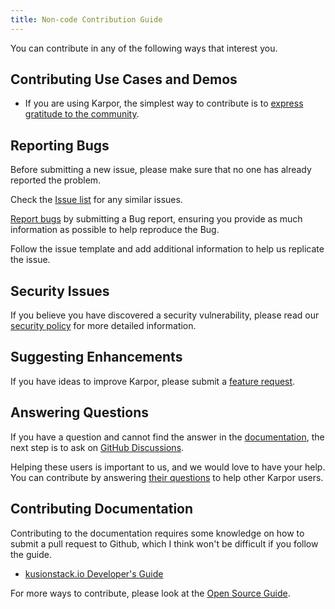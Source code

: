 ```yaml
---
title: Non-code Contribution Guide
---
```


You can contribute in any of the following ways that interest you.

## Contributing Use Cases and Demos

* If you are using Karpor, the simplest way to contribute is to [express gratitude to the community](https://github.com/KusionStack/karpor/issues/343).

## Reporting Bugs

Before submitting a new issue, please make sure that no one has already reported the problem.

Check the [Issue list](https://github.com/KusionStack/karpor/issues) for any similar issues.

[Report bugs](https://github.com/KusionStack/karpor/issues/new?assignees=&labels=kind%2Fbug&projects=&template=bug-report.yaml) by submitting a Bug report, ensuring you provide as much information as possible to help reproduce the Bug.

Follow the issue template and add additional information to help us replicate the issue.

## Security Issues

If you believe you have discovered a security vulnerability, please read our [security policy](https://github.com/KusionStack/karpor/blob/main/SECURITY.md) for more detailed information.

## Suggesting Enhancements

If you have ideas to improve Karpor, please submit a [feature request](https://github.com/KusionStack/karpor/issues/new?assignees=&labels=kind%2Ffeature&projects=&template=enhancement.yaml).

## Answering Questions

If you have a question and cannot find the answer in the [documentation](https://www.kusionstack.io/docs/next/karpor/), the next step is to ask on [GitHub Discussions](https://github.com/KusionStack/karpor/discussions).

Helping these users is important to us, and we would love to have your help. You can contribute by answering [their questions](https://github.com/KusionStack/karpor/discussions) to help other Karpor users.

## Contributing Documentation

Contributing to the documentation requires some knowledge on how to submit a pull request to Github, which I think won't be difficult if you follow the guide.

* [kusionstack.io Developer's Guide](https://github.com/KusionStack/kusionstack.io/blob/main/README.md)

For more ways to contribute, please look at the [Open Source Guide](https://opensource.guide/how-to-contribute/).
